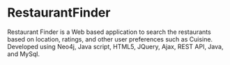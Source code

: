 # RestaurantFinder
Restaurant Finder is a Web based application to search the restaurants based on location, ratings, and other user preferences such as Cuisine. Developed using Neo4j, Java script, HTML5, JQuery, Ajax, REST API, Java, and MySql.
